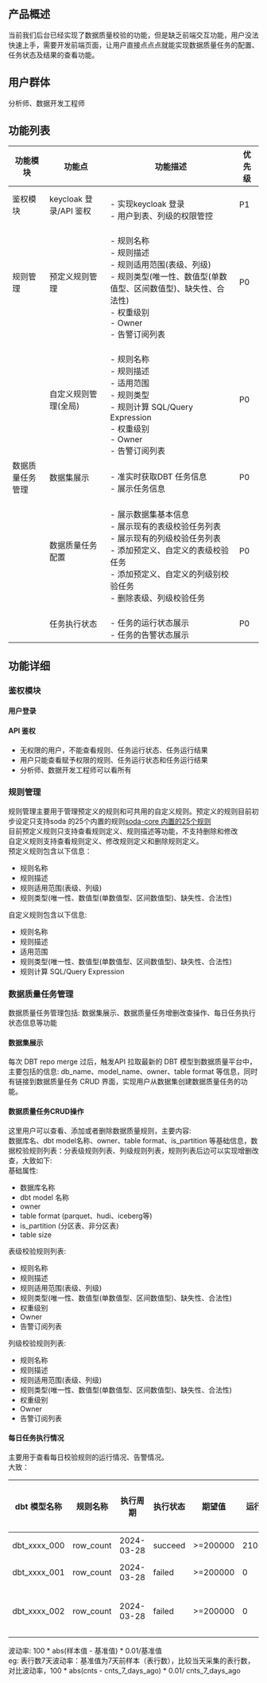 <a name="HY8aL"></a>
## 产品概述
当前我们后台已经实现了数据质量校验的功能，但是缺乏前端交互功能，用户没法快速上手，需要开发前端页面，让用户直接点点点就能实现数据质量任务的配置、任务状态及结果的查看功能。
<a name="ISfbk"></a>
## 用户群体
分析师、数据开发工程师
<a name="tFIQ3"></a>
## 功能列表
| **功能模块** | **功能点** | **功能描述** | **优先级** |
| --- | --- | --- | --- |
| 鉴权模块 | keycloak 登录/API 鉴权 | <br />- 实现keycloak 登录<br />- 用户到表、列级的权限管控<br /> | P1 |
| 规则管理 | 预定义规则管理 | <br />- 规则名称<br />- 规则描述<br />- 规则适用范围(表级、列级)<br />- 规则类型(唯一性、数值型(单数值型、区间数值型)、缺失性、合法性)<br />- 权重级别<br />- Owner<br />- 告警订阅列表<br /> | P0 |
|  | 自定义规则管理(全局) | <br />- 规则名称<br />- 规则描述<br />- 适用范围<br />- 规则类型<br />- 规则计算 SQL/Query Expression<br />- 权重级别<br />- Owner<br />- 告警订阅列表<br /> | P0 |
| 数据质量任务管理 | 数据集展示 | <br />- 准实时获取DBT 任务信息<br />- 展示任务信息<br /> | P0 |
|  | 数据质量任务配置 | <br />- 展示数据集基本信息<br />- 展示现有的表级校验任务列表<br />- 展示现有的列级校验任务列表<br />- 添加预定义、自定义的表级校验任务<br />- 添加预定义、自定义的列级别校验任务<br />- 删除表级、列级校验任务<br /> | P0 |
|  | 任务执行状态 | <br />- 任务的运行状态展示<br />- 任务的告警状态展示<br /> | P0 |

<a name="YvnJh"></a>
## 功能详细
<a name="aNAzI"></a>
### 鉴权模块
<a name="HOImw"></a>
#### 用户登录
<a name="QWDcM"></a>
#### API 鉴权

- 无权限的用户，不能查看规则、任务运行状态、任务运行结果
- 用户只能查看赋予权限的规则、任务运行状态和任务运行结果
- 分析师、数据开发工程师可以看所有
<a name="zorQp"></a>
### 规则管理
规则管理主要用于管理预定义的规则和可共用的自定义规则。预定义的规则目前初步设定只支持soda 的25个内置的规则[soda-core 内置的25个规则](https://docs.soda.io/soda-cl/metrics-and-checks.html#list-of-sodacl-metrics-and-checks)<br />目前预定义规则只支持查看规则定义、规则描述等功能，不支持删除和修改<br />自定义规则支持查看规则定义、修改规则定义和删除规则定义。<br />预定义规则包含以下信息：

- 规则名称
- 规则描述
- 规则适用范围(表级、列级)
- 规则类型(唯一性、数值型(单数值型、区间数值型)、缺失性、合法性)

自定义规则包含以下信息:

- 规则名称
- 规则描述
- 适用范围
- 规则类型(唯一性、数值型(单数值型、区间数值型)、缺失性、合法性)
- 规则计算 SQL/Query Expression
<a name="MsPvq"></a>
### 数据质量任务管理
数据质量任务管理包括: 数据集展示、数据质量任务增删改查操作、每日任务执行状态信息等功能
<a name="EG1cu"></a>
#### 数据集展示
每次 DBT repo merge 过后，触发API 拉取最新的 DBT 模型到数据质量平台中，主要包括的信息: db_name、model_name、owner、table format 等信息，同时有链接到数据质量任务 CRUD 界面，实现用户从数据集创建数据质量任务的功能。
<a name="b9tTZ"></a>
#### 数据质量任务CRUD操作
这里用户可以查看、添加或者删除数据质量规则，主要内容:<br />数据库名、dbt model名称、owner、table format、is_partition 等基础信息，数据校验规则列表：分表级规则列表、列级规则列表，规则列表后边可以实现增删改查，大致如下:<br />基础属性:

- 数据库名称
- dbt model 名称
- owner
- table format (parquet、hudi、iceberg等)
- is_partition (分区表、非分区表)
- table size

表级校验规则列表:

- 规则名称
- 规则描述
- 规则适用范围(表级、列级)
- 规则类型(唯一性、数值型(单数值型、区间数值型)、缺失性、合法性)
- 权重级别
- Owner
- 告警订阅列表

列级校验规则列表:

- 规则名称
- 规则描述
- 规则适用范围(表级、列级)
- 规则类型(唯一性、数值型(单数值型、区间数值型)、缺失性、合法性)
- 权重级别
- Owner
- 告警订阅列表
<a name="mM9Pk"></a>
#### 每日任务执行情况
主要用于查看每日校验规则的运行情况、告警情况。<br />大致：

| dbt 模型名称 | 规则名称 | 执行周期 | 执行状态 | 期望值 | 运行值 | 告警级别 | 告警状态 |
| --- | --- | --- | --- | --- | --- | --- | --- |
| dbt_xxxx_000 | row_count | 2024-03-28 | succeed | >=200000 | 210000 | 邮件 | succeed |
| dbt_xxxx_001 | row_count | 2024-03-28 | failed | >=200000 | 0 | 邮件 | succeed |
| dbt_xxxx_002 | row_count | 2024-03-28 | failed | >=200000 | 0 | 电话+邮件 | succeed |

波动率: 100 * abs(样本值 - 基准值) * 0.01/基准值 <br />eg: 表行数7天波动率：基准值为7天前样本（表行数），比较当天采集的表行数，对比波动率，100 * abs(cnts - cnts_7_days_ago) * 0.01/ cnts_7_days_ago


